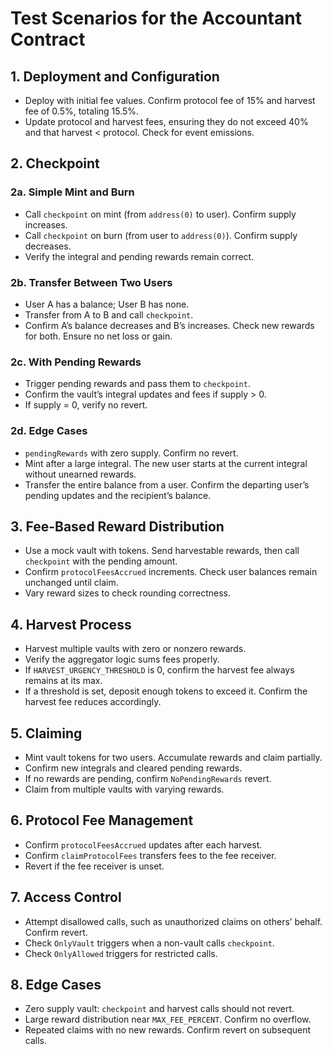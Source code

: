 # Test Scenarios for the Accountant Contract

## 1. Deployment and Configuration
- Deploy with initial fee values. Confirm protocol fee of 15% and harvest fee of 0.5%, totaling 15.5%.
- Update protocol and harvest fees, ensuring they do not exceed 40% and that harvest < protocol. Check for event emissions.

## 2. Checkpoint
### 2a. Simple Mint and Burn
- Call `checkpoint` on mint (from `address(0)` to user). Confirm supply increases.
- Call `checkpoint` on burn (from user to `address(0)`). Confirm supply decreases.
- Verify the integral and pending rewards remain correct.

### 2b. Transfer Between Two Users
- User A has a balance; User B has none.
- Transfer from A to B and call `checkpoint`.
- Confirm A’s balance decreases and B’s increases. Check new rewards for both. Ensure no net loss or gain.

### 2c. With Pending Rewards
- Trigger pending rewards and pass them to `checkpoint`.
- Confirm the vault’s integral updates and fees if supply > 0.
- If supply = 0, verify no revert.

### 2d. Edge Cases
- `pendingRewards` with zero supply. Confirm no revert.
- Mint after a large integral. The new user starts at the current integral without unearned rewards.
- Transfer the entire balance from a user. Confirm the departing user’s pending updates and the recipient’s balance.

## 3. Fee-Based Reward Distribution
- Use a mock vault with tokens. Send harvestable rewards, then call `checkpoint` with the pending amount.
- Confirm `protocolFeesAccrued` increments. Check user balances remain unchanged until claim.
- Vary reward sizes to check rounding correctness.

## 4. Harvest Process
- Harvest multiple vaults with zero or nonzero rewards.
- Verify the aggregator logic sums fees properly.
- If `HARVEST_URGENCY_THRESHOLD` is 0, confirm the harvest fee always remains at its max.
- If a threshold is set, deposit enough tokens to exceed it. Confirm the harvest fee reduces accordingly.

## 5. Claiming
- Mint vault tokens for two users. Accumulate rewards and claim partially.
- Confirm new integrals and cleared pending rewards.
- If no rewards are pending, confirm `NoPendingRewards` revert.
- Claim from multiple vaults with varying rewards.

## 6. Protocol Fee Management
- Confirm `protocolFeesAccrued` updates after each harvest.
- Confirm `claimProtocolFees` transfers fees to the fee receiver.
- Revert if the fee receiver is unset.

## 7. Access Control
- Attempt disallowed calls, such as unauthorized claims on others’ behalf. Confirm revert.
- Check `OnlyVault` triggers when a non-vault calls `checkpoint`.
- Check `OnlyAllowed` triggers for restricted calls.

## 8. Edge Cases
- Zero supply vault: `checkpoint` and harvest calls should not revert.
- Large reward distribution near `MAX_FEE_PERCENT`. Confirm no overflow.
- Repeated claims with no new rewards. Confirm revert on subsequent calls.